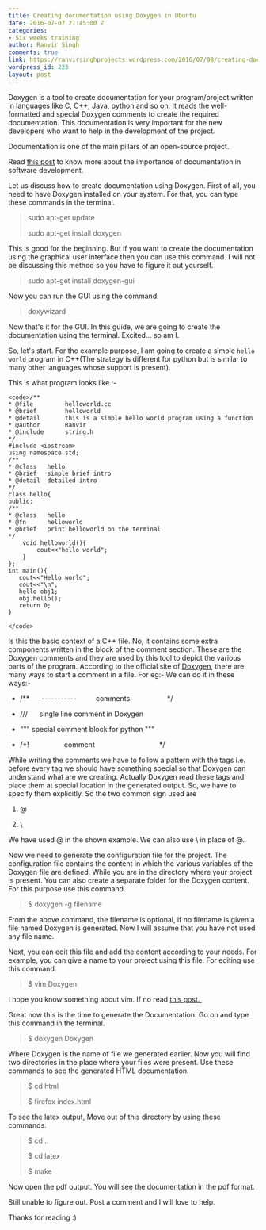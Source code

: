 ```yaml
---
title: Creating documentation using Doxygen in Ubuntu
date: 2016-07-07 21:45:00 Z
categories:
- Six weeks training
author: Ranvir Singh
comments: true
link: https://ranvirsinghprojects.wordpress.com/2016/07/08/creating-documentation-using-doxygen-in-ubuntu/
wordpress_id: 223
layout: post
---
```


Doxygen is a tool to create documentation for your program/project written in languages like C, C++, Java, python and so on. It reads the well-formatted and special Doxygen comments to create the required documentation. This documentation is very important for the new developers who want to help in the development of the project. 

Documentation is one of the main pillars of an open-source project.

Read [this post](http://wp.me/p7kUg1-3E) to know more about the importance of documentation in software development.

Let us discuss how to create documentation using Doxygen. First of all, you need to have Doxygen installed on your system. For that, you can type these commands in the terminal.


<blockquote>sudo apt-get update

sudo apt-get install doxygen</blockquote>


This is good for the beginning. But if you want to create the documentation using the graphical user interface then you can use this command. I will not be discussing this method so you have to figure it out yourself.


<blockquote>sudo apt-get install doxygen-gui</blockquote>


Now you can run the GUI using the command.


<blockquote>doxywizard</blockquote>


Now that's it for the GUI. In this guide, we are going to create the documentation using the terminal. Excited... so am I.

So, let's start. For the example purpose, I am going to create a simple `hello world` program in C++(The strategy is different for python but is similar to many other languages whose support is present).

This is what program looks like :-

    
    <code>/**
    * @file         helloworld.cc
    * @brief        helloworld
    * @detail       this is a simple hello world program using a function
    * @author       Ranvir
    * @include      string.h
    */
    #include <iostream>
    using namespace std;
    /**
    * @class   hello
    * @brief   simple brief intro
    * @detail  detailed intro
    */
    class hello{
    public:
    /**
    * @class   hello
    * @fn      helloworld
    * @brief   print helloworld on the terminal
    */
        void helloworld(){
            cout<<"hello world";
        }
    };
    int main(){
       cout<<"Hello world";
       cout<<"\n";
       hello obj1;
       obj.hello();
       return 0;
    }
    
    </code>


Is this the basic context of a C++ file. No, it contains some extra components written in the block of the comment section. These are the Doxygen comments and they are used by this tool to depict the various parts of the program. According to the official site of [Doxygen](http://doxygen.org), there are many ways to start a comment in a file. For eg:- We can do it in these ways:-



 	
  * /**      -----------          comments                   */

 	
  * ///      single line comment in Doxygen

 	
  * """ special comment block for python """

 	
  * /*!                  comment                                 */


While writing the comments we have to follow a pattern with the tags i.e. before every tag we should have something special so that Doxygen can understand what are we creating. Actually Doxygen read these tags and place them at special location in the generated output. So, we have to specify them explicitly. So the two common sign used are

 	
  1. @

 	
  2. \


We have used @ in the shown example. We can also use \ in place of @.

Now we need to generate the configuration file for the project. The configuration file contains the content in which the various variables of the Doxygen file are defined. While you are in the directory where your project is present. You can also create a separate folder for the Doxygen content. For this purpose use this command.


<blockquote>$ doxygen -g filename</blockquote>


From the above command, the filename is optional, if no filename is given a file named Doxygen is generated. Now I will assume that you have not used any file name.

Next, you can edit this file and add the content according to your needs. For example, you can give a name to your project using this file. For editing use this command.


<blockquote>$ vim Doxygen</blockquote>


I hope you know something about vim. If no read [this post. ](http://wp.me/p7kUg1-1Z)

Great now this is the time to generate the Documentation. Go on and type this command in the terminal.


<blockquote>$ doxygen Doxygen</blockquote>


Where Doxygen is the name of file we generated earlier. Now you will find two directories in the place where your files were present. Use these commands to see the generated HTML documentation.


<blockquote>$ cd html

$ firefox index.html</blockquote>


To see the latex output, Move out of this directory by using these commands.


<blockquote>$ cd ..

$ cd latex

$ make</blockquote>


Now open the pdf output. You will see the documentation in the pdf format.

Still unable to figure out. Post a comment and I will love to help.

Thanks for reading :)
